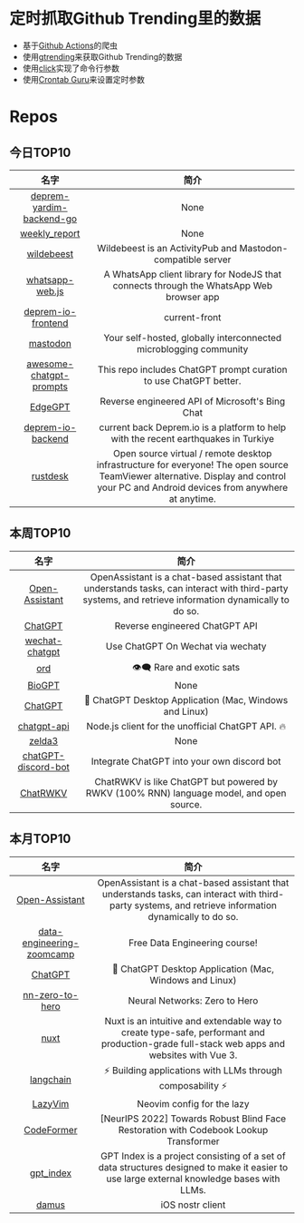 # 定时抓取Github Trending里的数据
* 基于[Github Actions](https://docs.github.com/en/actions)的爬虫
* 使用[gtrending](https://github.com/hedythedev/gtrending)来获取Github Trending的数据
* 使用[click](https://github.com/pallets/click)实现了命令行参数
* 使用[Crontab Guru](https://crontab.guru/)来设置定时参数

# Repos
## 今日TOP10 
<!-- START OF DAILY_TOP10_REPOS -->
| 名字 | 简介 |
| :----: | :----: |
| [deprem-yardim-backend-go](https://github.com/acikkaynak/deprem-yardim-backend-go) | None |
| [weekly_report](https://github.com/guaguaguaxia/weekly_report) | None |
| [wildebeest](https://github.com/cloudflare/wildebeest) | Wildebeest is an ActivityPub and Mastodon-compatible server |
| [whatsapp-web.js](https://github.com/pedroslopez/whatsapp-web.js) | A WhatsApp client library for NodeJS that connects through the WhatsApp Web browser app |
| [deprem-io-frontend](https://github.com/acikkaynak/deprem-io-frontend) | current-front |
| [mastodon](https://github.com/mastodon/mastodon) | Your self-hosted, globally interconnected microblogging community |
| [awesome-chatgpt-prompts](https://github.com/f/awesome-chatgpt-prompts) | This repo includes ChatGPT prompt curation to use ChatGPT better. |
| [EdgeGPT](https://github.com/acheong08/EdgeGPT) | Reverse engineered API of Microsoft's Bing Chat |
| [deprem-io-backend](https://github.com/acikkaynak/deprem-io-backend) | current back Deprem.io is a platform to help with the recent earthquakes in Turkiye |
| [rustdesk](https://github.com/rustdesk/rustdesk) | Open source virtual / remote desktop infrastructure for everyone! The open source TeamViewer alternative. Display and control your PC and Android devices from anywhere at anytime. |
<!-- END OF DAILY_TOP10_REPOS -->

## 本周TOP10
<!-- START OF WEEKLY_TOP10_REPOS -->
| 名字 | 简介 |
| :----: | :----: |
| [Open-Assistant](https://github.com/LAION-AI/Open-Assistant) | OpenAssistant is a chat-based assistant that understands tasks, can interact with third-party systems, and retrieve information dynamically to do so. |
| [ChatGPT](https://github.com/acheong08/ChatGPT) | Reverse engineered ChatGPT API |
| [wechat-chatgpt](https://github.com/fuergaosi233/wechat-chatgpt) | Use ChatGPT On Wechat via wechaty |
| [ord](https://github.com/casey/ord) | 👁‍🗨 Rare and exotic sats |
| [BioGPT](https://github.com/microsoft/BioGPT) | None |
| [ChatGPT](https://github.com/lencx/ChatGPT) | 🔮 ChatGPT Desktop Application (Mac, Windows and Linux) |
| [chatgpt-api](https://github.com/transitive-bullshit/chatgpt-api) | Node.js client for the unofficial ChatGPT API. 🔥 |
| [zelda3](https://github.com/snesrev/zelda3) | None |
| [chatGPT-discord-bot](https://github.com/Zero6992/chatGPT-discord-bot) | Integrate ChatGPT into your own discord bot |
| [ChatRWKV](https://github.com/BlinkDL/ChatRWKV) | ChatRWKV is like ChatGPT but powered by RWKV (100% RNN) language model, and open source. |
<!-- END OF WEEKLY_TOP10_REPOS -->

## 本月TOP10
<!-- START OF MONTHLY_TOP10_REPOS -->
| 名字 | 简介 |
| :----: | :----: |
| [Open-Assistant](https://github.com/LAION-AI/Open-Assistant) | OpenAssistant is a chat-based assistant that understands tasks, can interact with third-party systems, and retrieve information dynamically to do so. |
| [data-engineering-zoomcamp](https://github.com/DataTalksClub/data-engineering-zoomcamp) | Free Data Engineering course! |
| [ChatGPT](https://github.com/lencx/ChatGPT) | 🔮 ChatGPT Desktop Application (Mac, Windows and Linux) |
| [nn-zero-to-hero](https://github.com/karpathy/nn-zero-to-hero) | Neural Networks: Zero to Hero |
| [nuxt](https://github.com/nuxt/nuxt) | Nuxt is an intuitive and extendable way to create type-safe, performant and production-grade full-stack web apps and websites with Vue 3. |
| [langchain](https://github.com/hwchase17/langchain) | ⚡ Building applications with LLMs through composability ⚡ |
| [LazyVim](https://github.com/LazyVim/LazyVim) | Neovim config for the lazy |
| [CodeFormer](https://github.com/sczhou/CodeFormer) | [NeurIPS 2022] Towards Robust Blind Face Restoration with Codebook Lookup Transformer |
| [gpt_index](https://github.com/jerryjliu/gpt_index) | GPT Index is a project consisting of a set of data structures designed to make it easier to use large external knowledge bases with LLMs. |
| [damus](https://github.com/damus-io/damus) | iOS nostr client |
<!-- END OF MONTHLY_TOP10_REPOS -->
